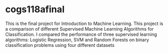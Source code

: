 # cogs118afinal
This is the final project for Introduction to Machine Learning. This project is a comparison of different Supervised Machine Learning Algorithms for Classification. I compared the performance of three supervised learning algorithms: Logistic Regression, SVM and Random Forests on binary classification problems using four different datasets

